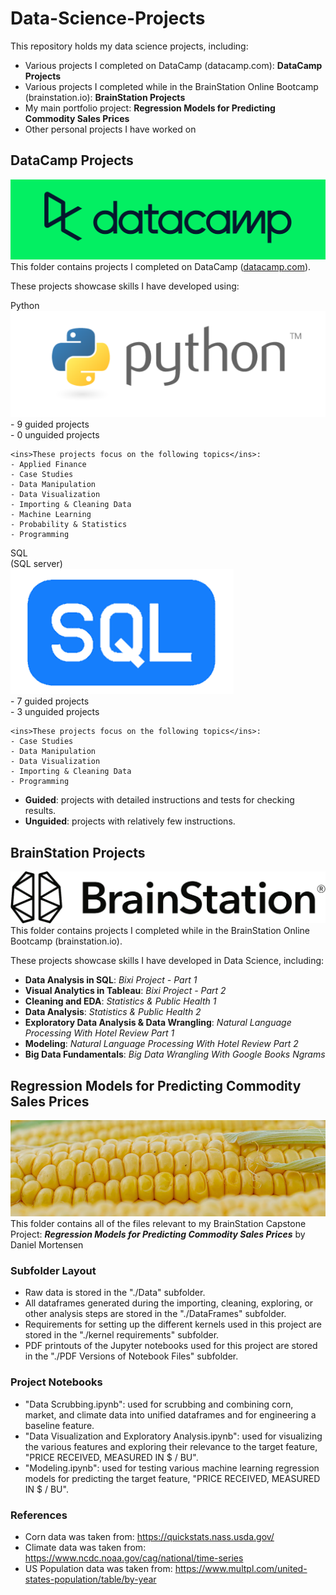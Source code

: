 # Data-Science-Projects

This repository holds my data science projects, including:
- Various projects I completed on DataCamp (datacamp.com): **DataCamp Projects**
- Various projects I completed while in the BrainStation Online Bootcamp (brainstation.io): **BrainStation Projects**
- My main portfolio project: **Regression Models for Predicting Commodity Sales Prices**  
- Other personal projects I have worked on  
  
  
## DataCamp Projects
![DataCamp Logo](assets/datacamp.png)  
This folder contains projects I completed on DataCamp ([datacamp.com](datacamp.com)).  

These projects showcase skills I have developed using:   
   
Python   
![Python Logo](assets/python.png)    
	- 9 guided projects   
	- 0 unguided projects   
  
  
	<ins>These projects focus on the following topics</ins>:   
	- Applied Finance   
	- Case Studies   
	- Data Manipulation   
	- Data Visualization   
	- Importing & Cleaning Data   
	- Machine Learning   
	- Probability & Statistics   
	- Programming   
   
   
SQL   
(SQL server)   
![SQL Logo](assets/SQL.png)   
	- 7 guided projects   
	- 3 unguided projects   
   
	<ins>These projects focus on the following topics</ins>:   
	- Case Studies   
	- Data Manipulation   
	- Data Visualization   
	- Importing & Cleaning Data   
	- Programming   
   

- **Guided**: projects with detailed instructions and tests for checking results.
- **Unguided**: projects with relatively few instructions.


## BrainStation Projects
![BrainStation Logo](assets/BrainStation_Primary_Logo.png)
This folder contains projects I completed while in the BrainStation Online Bootcamp (brainstation.io).

These projects showcase skills I have developed in Data Science, including:

- **Data Analysis in SQL**: *Bixi Project - Part 1*
- **Visual Analytics in Tableau**: *Bixi Project - Part 2*
- **Cleaning and EDA**: *Statistics & Public Health 1*
- **Data Analysis**: *Statistics & Public Health 2*
- **Exploratory Data Analysis & Data Wrangling**: *Natural Language Processing With Hotel Review Part 1*
- **Modeling**: *Natural Language Processing With Hotel Review Part 2*
- **Big Data Fundamentals**: *Big Data Wrangling With Google Books Ngrams*


## Regression Models for Predicting Commodity Sales Prices
![image of corn](assets/corn_image.png)
This folder contains all of the files relevant to my BrainStation Capstone Project:
***Regression Models for Predicting Commodity Sales Prices***
by Daniel Mortensen

### Subfolder Layout
- Raw data is stored in the "./Data" subfolder.
- All dataframes generated during the importing, cleaning, exploring, or other analysis steps are stored in the "./DataFrames" subfolder.
- Requirements for setting up the different kernels used in this project are stored in the "./kernel requirements" subfolder.
- PDF printouts of the Jupyter notebooks used for this project are stored in the "./PDF Versions of Notebook Files" subfolder.

### Project Notebooks
- "Data Scrubbing.ipynb": used for scrubbing and combining corn, market, and climate data into unified dataframes and for engineering a baseline feature.
- "Data Visualization and Exploratory Analysis.ipynb": used for visualizing the various features and exploring their relevance to the target feature, "PRICE RECEIVED, MEASURED IN $ / BU".
- "Modeling.ipynb": used for testing various machine learning regression models for predicting the target feature, "PRICE RECEIVED, MEASURED IN $ / BU".

### References
- Corn data was taken from: https://quickstats.nass.usda.gov/
- Climate data was taken from: https://www.ncdc.noaa.gov/cag/national/time-series
- US Population data was taken from: https://www.multpl.com/united-states-population/table/by-year

